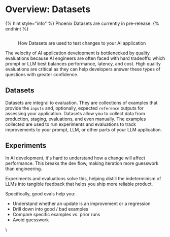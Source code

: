 # Overview: Datasets

{% hint style="info" %}
Phoenix Datasets are currently in pre-release.
{% endhint %}

<figure><img src="https://storage.googleapis.com/arize-assets/phoenix/assets/images/evaluator.png" alt=""><figcaption><p>How Datasets are used to test changes to your AI application</p></figcaption></figure>

The velocity of AI application development is bottlenecked by quality evaluations because AI engineers are often faced with hard tradeoffs: which prompt or LLM best balances performance, latency, and cost. High quality evaluations are critical as they can help developers answer these types of questions with greater confidence.

## Datasets

Datasets are integral to evaluation. They are collections of examples that provide the `inputs` and, optionally, expected `reference` outputs for assessing your application.  Datasets allow you to collect data from production, staging, evaluations, and even manually. The examples collected are used to run experiments and evaluations to track improvements to your prompt, LLM, or other parts of your LLM application.

## Experiments

In AI development, it's hard to understand how a change will affect performance. This breaks the dev flow, making iteration more guesswork than engineering.

Experiments and evaluations solve this, helping distill the indeterminism of LLMs into tangible feedback that helps you ship more reliable product.

Specifically, good evals help you:

* Understand whether an update is an improvement or a regression
* Drill down into good / bad examples
* Compare specific examples vs. prior runs
* Avoid guesswork







\
